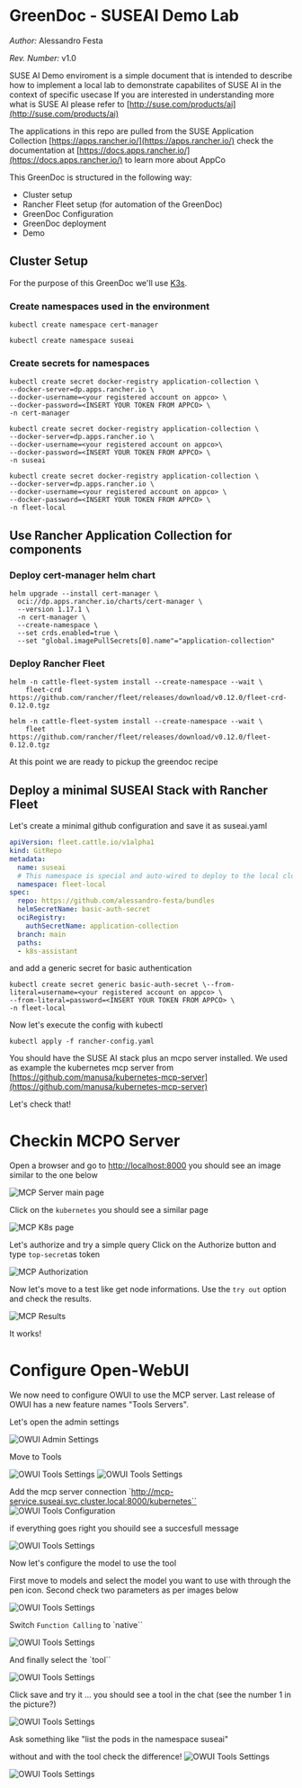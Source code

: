 # GreenDoc - SUSEAI Demo Lab

*Author:* Alessandro Festa

*Rev. Number:* v1.0

SUSE AI Demo enviroment is a simple document that is intended to describe how to implement a local lab to demonstrate capabilites of SUSE AI in the context of specific usecase
If you are interested in understanding more what is SUSE AI please refer to [http://suse.com/products/ai](http://suse.com/products/ai)

The applications in this repo are pulled from the SUSE Application Collection [https://apps.rancher.io/](https://apps.rancher.io/) check the documentation at [https://docs.apps.rancher.io/](https://docs.apps.rancher.io/) to learn more about AppCo

This GreenDoc is structured in the following way:

* Cluster setup
* Rancher Fleet setup (for automation of the GreenDoc)
* GreenDoc Configuration
* GreenDoc deployment
* Demo


## Cluster Setup

For the purpose of this GreenDoc we'll use [K3s](https://k3s.io).

### Create namespaces used in the environment

```SHELL
kubectl create namespace cert-manager
```
```SHELL
kubectl create namespace suseai
```

### Create secrets for namespaces

```SHELL
kubectl create secret docker-registry application-collection \
--docker-server=dp.apps.rancher.io \
--docker-username=<your registered account on appco> \
--docker-password=<INSERT YOUR TOKEN FROM APPCO> \
-n cert-manager
```

```SHELL
kubectl create secret docker-registry application-collection \
--docker-server=dp.apps.rancher.io \
--docker-username=<your registered account on appco>\
--docker-password=<INSERT YOUR TOKEN FROM APPCO> \
-n suseai
```
```SHELL
kubectl create secret docker-registry application-collection \
--docker-server=dp.apps.rancher.io \
--docker-username=<your registered account on appco> \
--docker-password=<INSERT YOUR TOKEN FROM APPCO> \
-n fleet-local
```

## Use Rancher Application Collection for components

### Deploy cert-manager helm chart

```SHELL
helm upgrade --install cert-manager \
  oci://dp.apps.rancher.io/charts/cert-manager \
  --version 1.17.1 \
  -n cert-manager \
  --create-namespace \
  --set crds.enabled=true \
  --set "global.imagePullSecrets[0].name"="application-collection"
```

### Deploy Rancher Fleet

```SHELL
helm -n cattle-fleet-system install --create-namespace --wait \
    fleet-crd https://github.com/rancher/fleet/releases/download/v0.12.0/fleet-crd-0.12.0.tgz
```
```SHELL
helm -n cattle-fleet-system install --create-namespace --wait \
    fleet https://github.com/rancher/fleet/releases/download/v0.12.0/fleet-0.12.0.tgz
```
At this point we are ready to pickup the greendoc recipe

## Deploy a minimal SUSEAI Stack with Rancher Fleet

Let's create a minimal github configuration and save it as suseai.yaml

```YAML
apiVersion: fleet.cattle.io/v1alpha1
kind: GitRepo
metadata:
  name: suseai
  # This namespace is special and auto-wired to deploy to the local cluster
  namespace: fleet-local
spec:
  repo: https://github.com/alessandro-festa/bundles
  helmSecretName: basic-auth-secret
  ociRegistry:
    authSecretName: application-collection
  branch: main
  paths:
  - k8s-assistant
```
and add a generic secret for basic authentication

```SHELL
kubectl create secret generic basic-auth-secret \--from-literal=username=<your registered account on appco> \
--from-literal=password=<INSERT YOUR TOKEN FROM APPCO> \
-n fleet-local
```
Now let's execute the config with kubectl

```SHELL
kubectl apply -f rancher-config.yaml
```
You should have the SUSE AI stack plus an mcpo server installed.
We used as example the kubernetes mcp server from [https://github.com/manusa/kubernetes-mcp-server](https://github.com/manusa/kubernetes-mcp-server)


Let's check that!

# Checkin MCPO Server

Open a browser and go to [http://localhost:8000](http://localhost:8000) you should see an image similar to the one below

![MCP Server main page](images/mcp01.png)

Click on the `kubernetes` you should see a similar page

![MCP K8s page](images/mcp02.png)

Let's authorize and try a simple query
Click on the Authorize button and type `top-secret`as token

![MCP Authorization](images/mcp03.png)

Now let's move to a test like get node informations. Use the `try out` option and check the results.

![MCP Results](images/mcp04.png)

It works!

# Configure Open-WebUI
We now need to configure OWUI to use the MCP server.
Last release of OWUI has a new feature names "Tools Servers".

Let's open the admin settings

![OWUI Admin Settings](images/owui01.png)

Move to Tools

![OWUI Tools Settings](images/owui2.png)
![OWUI Tools Settings](images/owui3.png)

Add the mcp server connection
`http://mcp-service.suseai.svc.cluster.local:8000/kubernetes``
![OWUI Tools Configuration](images/owui4.png)

if everything goes right you shouild see a succesfull message

![OWUI Tools Settings](images/owui5.png)

Now let's configure the model to use the tool

First move to models and select the model you want to use with through the pen icon. Second check two parameters as per images below

![OWUI Tools Settings](images/owui7.png)

Switch `Function Calling` to `native``

![OWUI Tools Settings](images/owui8.png)

And finally select the `tool``

![OWUI Tools Settings](images/owui9.png)

Click save and try it ... you should see a tool in the chat (see the number 1 in the picture?)

![OWUI Tools Settings](images/owui10.png)

Ask something  like "list the pods in the namespace suseai"

without and with the tool check the difference!
![OWUI Tools Settings](images/owui11.png)

![OWUI Tools Settings](images/owui12.png)


